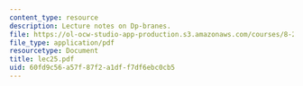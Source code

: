 ```yaml
---
content_type: resource
description: Lecture notes on Dp-branes.
file: https://ol-ocw-studio-app-production.s3.amazonaws.com/courses/8-251-string-theory-for-undergraduates-spring-2007/60fd9c56a57f87f2a1dff7df6ebc0cb5_lec25.pdf
file_type: application/pdf
resourcetype: Document
title: lec25.pdf
uid: 60fd9c56-a57f-87f2-a1df-f7df6ebc0cb5
---
```

